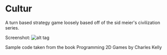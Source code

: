 Cultur
======

A turn based strategy game loosely based off of the sid meier's civilization series.

Screenshot:
![alt tag](./IsometricElevationsMapFileculturscreenshotlions.png)

Sample code taken from the book Programming 2D Games by Charles Kelly
